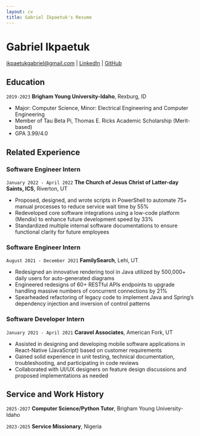 ```yaml
---
layout: cv
title: Gabriel Ikpaetuk's Resume
---
```

# Gabriel Ikpaetuk

<div id="webaddress">
<a href="ikpaetukgabriel@gmail.com">ikpaetukgabriel@gmail.com</a>
| <a href="https://www.linkedin.com/in/gabrielikpaetuk">LinkedIn</a>
| <a href="https://www.github.com/ikpaetukgabriel">GitHub</a>
</div>

<!-- https://www.monique.tech/the-art-of-markdown -->

## Education

`2019-2023`
__Brigham Young University-Idaho__, Rexburg, ID

- Major: Computer Science, Minor: Electrical Engineering and Computer Engineering
- Member of Tau Beta Pi, Thomas E. Ricks Academic Scholarship (Merit-based)
- GPA 3.99/4.0


## Related Experience

### Software Engineer Intern

`January 2022 - April 2022`
__The Church of Jesus Christ of Latter-day Saints, ICS__, Riverton, UT

- Proposed, designed, and wrote scripts in PowerShell to automate 75+ manual processes to reduce service wait time by 55%
- Redeveloped core software integrations using a low-code platform (Mendix) to enhance future development speed by 33%
- Standardized multiple internal software documentations to ensure functional clarity for future employees

### Software Engineer Intern

`August 2021 - December 2021`
__FamilySearch__, Lehi, UT

- Redesigned an innovative rendering tool in Java utilized by 500,000+ daily users for auto-generated diagrams
- Engineered redesigns of 60+ RESTful APIs endpoints to upgrade handling massive numbers of concurrent connections by 21%
- Spearheaded refactoring of legacy code to implement Java and Spring’s dependency injection and inversion of control patterns


### Software Developer Intern

`January 2021 - April 2021`
__Caravel Associates__, American Fork, UT

- Assisted in designing and developing mobile software applications in React-Native (JavaScript) based on customer requirements
- Gained solid experience in unit testing, technical documentation, troubleshooting, and participating in code reviews
- Collaborated with UI/UX designers on feature design discussions and proposed implementations as needed


## Service and Work History

`2025-2027`
__Computer Science/Python Tutor__, Brigham Young University-Idaho

`2023-2025`
__Service Missionary__, Nigeria


<!-- ### Footer

Last updated: April 2021 -->


